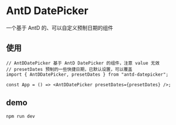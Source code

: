 # AntD DatePicker

一个基于 AntD 的、可以自定义预制日期的组件

## 使用

```tsx
// AntDDatePicker 基于 AntD DatePicker 的组件，注意 value 无效
// presetDates 预制的一些快捷日期，已默认设置，可以覆盖
import { AntDDatePicker, presetDates } from "antd-datepicker";

const App = () => <AntDDatePicker presetDates={presetDates} />;
```

## demo

```bash
npm run dev
```
